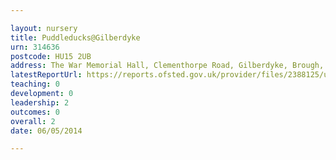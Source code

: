 ```yaml
---

layout: nursery
title: Puddleducks@Gilberdyke
urn: 314636
postcode: HU15 2UB
address: The War Memorial Hall, Clementhorpe Road, Gilberdyke, Brough, North Humberside, HU15 2UB
latestReportUrl: https://reports.ofsted.gov.uk/provider/files/2388125/urn/314636.pdf
teaching: 0
development: 0
leadership: 2
outcomes: 0
overall: 2
date: 06/05/2014

---
```

